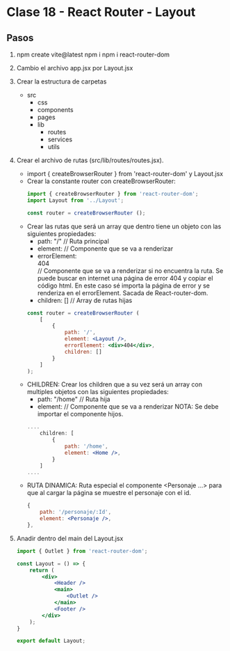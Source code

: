 # Clase 18 - React Router - Layout

## Pasos
1. npm create vite@latest
   npm i
   npm i react-router-dom

3. Cambio el archivo app.jsx por Layout.jsx

2. Crear la estructura de carpetas
    - src
        - css
        - components
        - pages
        - lib
            - routes
            - services
            - utils
        

3. Crear el archivo de rutas (src/lib/routes/routes.jsx).
    - import { createBrowserRouter } from 'react-router-dom' y Layout.jsx
    - Crear la constante router con createBrowserRouter:
        ```jsx
        import { createBrowserRouter } from 'react-router-dom';
        import Layout from '../Layout';

        const router = createBrowserRouter ();
        ```
    - Crear las rutas que será un array que dentro tiene un objeto con las siguientes propiedades:
        - path: "/"   // Ruta principal
        - element: <Layout /> // Componente que se va a renderizar
        - errorElement: <div>404</div> // Componente que se va a renderizar si no encuentra la ruta. Se puede buscar en internet una página de error 404 y copiar el código html. En este caso sé importa la página de error y se renderiza en el errorElement. Sacada de React-router-dom.
        - children: [] // Array de rutas hijas
        ```jsx
        const router = createBrowserRouter (
            [ 
                {
                    path: '/',
                    element: <Layout />,
                    errorElement: <div>404</div>,
                    children: []
                }
            ]
        );
        ```
    - CHILDREN: Crear los children que a su vez será un array con multiples objetos con las siguientes propiedades:
        - path: "/home" // Ruta hija
        - element: <Home /> // Componente que se va a renderizar
        NOTA: Se debe importar el componente hijos. 
        ```jsx
        ....
            children: [
                {
                    path: '/home',
                    element: <Home />,
                }
            ]
        ....
        ```
    - RUTA DINAMICA: Ruta especial el componente <Personaje ...> para que al cargar la página se muestre el personaje con el id. 
        ```jsx
        {
            path: '/personaje/:Id',
            element: <Personaje />,
        },
        ```

4. Anadir <Oulet /> dentro del main del Layout.jsx
    ```jsx
    import { Outlet } from 'react-router-dom';

    const Layout = () => {
        return (
            <div>
                <Header />
                <main>
                    <Outlet />
                </main>
                <Footer />
            </div>
        );
    }

    export default Layout;
    ```
